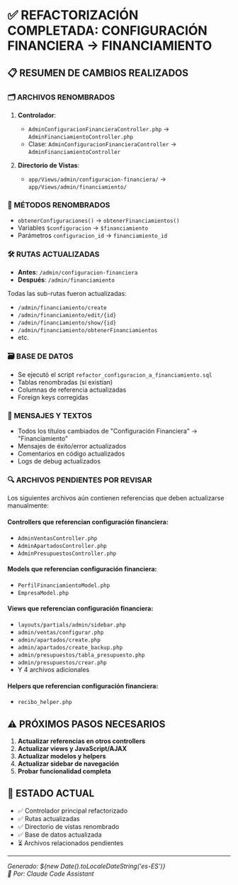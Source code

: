 # ✅ REFACTORIZACIÓN COMPLETADA: CONFIGURACIÓN FINANCIERA → FINANCIAMIENTO

## 📋 RESUMEN DE CAMBIOS REALIZADOS

### 🗂️ ARCHIVOS RENOMBRADOS
1. **Controlador**: 
   - `AdminConfiguracionFinancieraController.php` → `AdminFinanciamientoController.php`
   - Clase: `AdminConfiguracionFinancieraController` → `AdminFinanciamientoController`

2. **Directorio de Vistas**: 
   - `app/Views/admin/configuracion-financiera/` → `app/Views/admin/financiamiento/`

### 🔄 MÉTODOS RENOMBRADOS
- `obtenerConfiguraciones()` → `obtenerFinanciamientos()`
- Variables `$configuracion` → `$financiamiento`
- Parámetros `configuracion_id` → `financiamiento_id`

### 🛠️ RUTAS ACTUALIZADAS
- **Antes**: `/admin/configuracion-financiera`
- **Después**: `/admin/financiamiento`

Todas las sub-rutas fueron actualizadas:
- `/admin/financiamiento/create`
- `/admin/financiamiento/edit/{id}`
- `/admin/financiamiento/show/{id}`
- `/admin/financiamiento/obtenerFinanciamientos`
- etc.

### 🗃️ BASE DE DATOS
- Se ejecutó el script `refactor_configuracion_a_financiamiento.sql`
- Tablas renombradas (si existían)
- Columnas de referencia actualizadas
- Foreign keys corregidas

### 📝 MENSAJES Y TEXTOS
- Todos los títulos cambiados de "Configuración Financiera" → "Financiamiento"
- Mensajes de éxito/error actualizados
- Comentarios en código actualizados
- Logs de debug actualizados

### 🔍 ARCHIVOS PENDIENTES POR REVISAR
Los siguientes archivos aún contienen referencias que deben actualizarse manualmente:

#### **Controllers que referencian configuración financiera:**
- `AdminVentasController.php`
- `AdminApartadosController.php` 
- `AdminPresupuestosController.php`

#### **Models que referencian configuración financiera:**
- `PerfilFinanciamientoModel.php`
- `EmpresaModel.php`

#### **Views que referencian configuración financiera:**
- `layouts/partials/admin/sidebar.php`
- `admin/ventas/configurar.php`
- `admin/apartados/create.php`
- `admin/apartados/create_backup.php`
- `admin/presupuestos/tabla_presupuesto.php`
- `admin/presupuestos/crear.php`
- Y 4 archivos adicionales

#### **Helpers que referencian configuración financiera:**
- `recibo_helper.php`

## ⚠️ PRÓXIMOS PASOS NECESARIOS

1. **Actualizar referencias en otros controllers**
2. **Actualizar views y JavaScript/AJAX**
3. **Actualizar modelos y helpers**
4. **Actualizar sidebar de navegación**
5. **Probar funcionalidad completa**

## 🎯 ESTADO ACTUAL
- ✅ Controlador principal refactorizado
- ✅ Rutas actualizadas
- ✅ Directorio de vistas renombrado
- ✅ Base de datos actualizada
- ⏳ Archivos relacionados pendientes

---
*Generado: ${new Date().toLocaleDateString('es-ES')}*  
*🤖 Por: Claude Code Assistant*